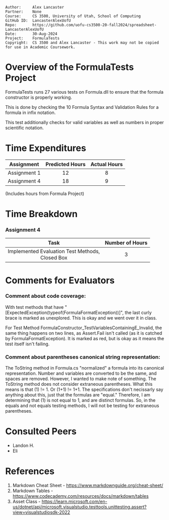 ```
Author:     Alex Lancaster
Partner:    None
Course:     CS 3500, University of Utah, School of Computing
GitHub ID:  LancasterAlexUofU
Repo:       https://github.com/uofu-cs3500-20-fall2024/spreadsheet-LancasterAlexUofU
Date:       30-Aug-2024
Project:    FormulaTests
Copyright:  CS 3500 and Alex Lancaster - This work may not be copied for use in Academic Coursework.
```

# Overview of the FormulaTests Project
FormulaTests runs 27 various tests on Formula.dll to ensure that the formula constructor is properly working.

This is done by checking the 10 Formula Syntax and Validation Rules for a formula in infix notation.

This test additionally checks for valid variables as well as numbers in proper scientific notation.
# Time Expenditures

| Assignment | Predicted Hours | Actual Hours|
| :---------:| :-------------: | :---------: |
| Assignment 1 | 12 | 8 |
| Assignment 4 | 18 | 9 |


(Includes hours from Formula Project)

# Time Breakdown
### Assignment 4
| Task | Number of Hours |
| :--------:| :--------:
| Implemented Evaluation Test Methods, <br/>Closed Box | 3

# Comments for Evaluators
### Comment about code coverage:

With test methods that have "[ExpectedException(typeof(FormulaFormatException))]", the last curly brace is marked as unexplored.
This is okay and we went over it in class.

For Test Method FormulaConstructor_TestVariablesContainingE_Invalid, the same thing happens on two lines, 
as Assert.Fail isn't called (as it is catched by FormulaFormatException). It is marked as red, but is okay as
it means the test itself isn't failing.


### Comment about parentheses canonical string representation:

The ToString method in Formula.cs "normalized" a formula into its canonical representation.
Number and variables are converted to be the same, and spaces are removed. However, I wanted
to make note of something. The ToString method does not consider extraneous parentheses.
What this means is that (1) != 1. Or (1+1) != 1+1. The specifications don't necissarly say anything
about this, just that the formulas are "equal." Therefore, I am determining that (1) is not equal to 1,
and are distinct formulas. So, in the equals and not equals testing methods, I will not be testing for extraneous parentheses.

# Consulted Peers
- Landon H.
- Eli

# References
1) Markdown Cheat Sheet - https://www.markdownguide.org/cheat-sheet/
2) Markdown Tables - https://www.codecademy.com/resources/docs/markdown/tables
3) Asset Class - https://learn.microsoft.com/en-us/dotnet/api/microsoft.visualstudio.testtools.unittesting.assert?view=visualstudiosdk-2022